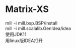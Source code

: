 # Matrix-XS
mill -i mill.bsp.BSP/install  
mill -i mill.scalalib.GenIdea/idea  
使用JDK11  
用linux版IDEA打开  
